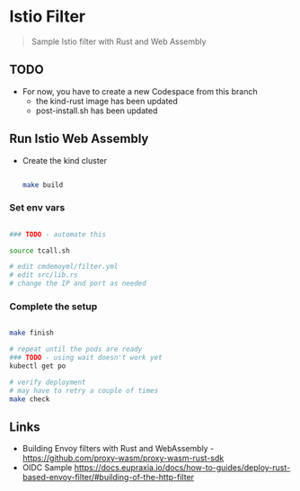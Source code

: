 # Istio Filter

> Sample Istio filter with Rust and Web Assembly

## TODO

- For now, you have to create a new Codespace from this branch
  - the kind-rust image has been updated
  - post-install.sh has been updated

## Run Istio Web Assembly

- Create the kind cluster

   ```bash

   make build

   ```

### Set env vars

```bash

### TODO - automate this

source tcall.sh

# edit cmdemoyml/filter.yml
# edit src/lib.rs
# change the IP and port as needed

```

### Complete the setup

```bash

make finish

# repeat until the pods are ready
### TODO - using wait doesn't work yet
kubectl get po

# verify deployment
# may have to retry a couple of times
make check

```

## Links

- Building Envoy filters with Rust and WebAssembly - <https://github.com/proxy-wasm/proxy-wasm-rust-sdk>
- OIDC Sample <https://docs.eupraxia.io/docs/how-to-guides/deploy-rust-based-envoy-filter/#building-of-the-http-filter>
